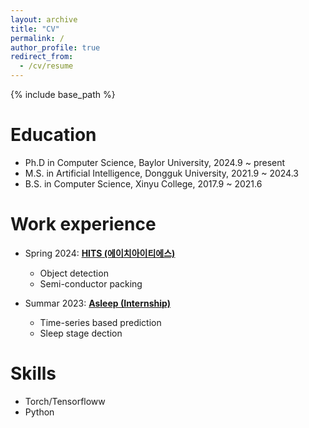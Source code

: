 ```yaml
---
layout: archive
title: "CV"
permalink: /
author_profile: true
redirect_from:
  - /cv/resume
---
```


{% include base_path %}

Education
======
* Ph.D in Computer Science, Baylor University, 2024.9 ~ present
* M.S. in Artificial Intelligence, Dongguk University, 2021.9 ~ 2024.3
* B.S. in Computer Science, Xinyu College, 2017.9 ~ 2021.6

Work experience
======
* Spring 2024: [**HITS (에이치아이티에스)**](http://highimage.co.kr/)
  * Object detection
  * Semi-conductor packing
  <!-- * <ul http://highimage.co.kr/ > -->

* Summar 2023: [**Asleep (Internship)**](https://www.asleep.ai/en/company)
  * Time-series based prediction
  * Sleep stage dection

  
Skills
======
* Torch/Tensorfloww
* Python

<!-- Publications
======
  <ul>{% for post in site.publications reversed %}
    {% include archive-single-cv.html %}
  {% endfor %}</ul> -->
  
<!-- Talks
======
  <ul>{% for post in site.talks reversed %}
    {% include archive-single-talk-cv.html  %}
  {% endfor %}</ul>
  
Teaching
======
  <ul>{% for post in site.teaching reversed %}
    {% include archive-single-cv.html %}
  {% endfor %}</ul>
  
Service and leadership
======
* Currently signed in to 43 different slack teams -->
